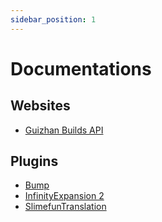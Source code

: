 ```yaml
---
sidebar_position: 1
---
```


# Documentations

## Websites

- [Guizhan Builds API](/guizhan-builds/)

## Plugins

- [Bump](/bump/)
- [InfinityExpansion 2](/infinity-expansion-2/)
- [SlimefunTranslation](/slimefun-translation/)
